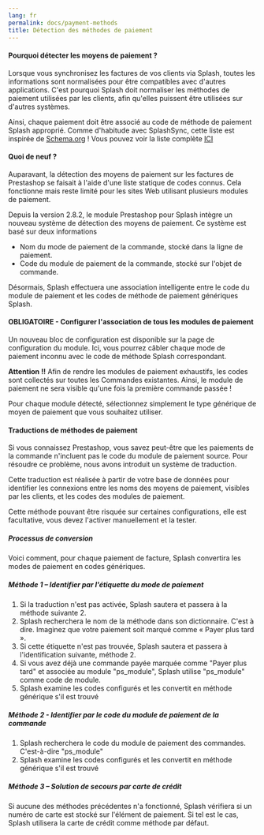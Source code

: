 ```yaml
---
lang: fr
permalink: docs/payment-methods
title: Détection des méthodes de paiement
---
```


#### Pourquoi détecter les moyens de paiement ?

Lorsque vous synchronisez les factures de vos clients via Splash, toutes les informations sont normalisées pour être compatibles avec d'autres applications.
C'est pourquoi Splash doit normaliser les méthodes de paiement utilisées par les clients, afin qu'elles puissent être utilisées sur d'autres systèmes.

Ainsi, chaque paiement doit être associé au code de méthode de paiement Splash approprié.
Comme d'habitude avec SplashSync, cette liste est inspirée de [Schema.org](https://schema.org/PaymentMethod) !
Vous pouvez voir la liste complète [ICI](https://github.com/SplashSync/Php-Core/blob/master/Models/Objects/Invoice/PaymentMethods.php)

#### Quoi de neuf ?

Auparavant, la détection des moyens de paiement sur les factures de Prestashop se faisait à l'aide d'une liste statique de codes connus.
Cela fonctionne mais reste limité pour les sites Web utilisant plusieurs modules de paiement.

Depuis la version 2.8.2, le module Prestashop pour Splash intègre un nouveau système de détection des moyens de paiement.
Ce système est basé sur deux informations

- Nom du mode de paiement de la commande, stocké dans la ligne de paiement.
- Code du module de paiement de la commande, stocké sur l'objet de commande.

Désormais, Splash effectuera une association intelligente entre le code du module de paiement et les codes de méthode de paiement génériques Splash.

#### OBLIGATOIRE - Configurer l'association de tous les modules de paiement

Un nouveau bloc de configuration est disponible sur la page de configuration du module.
Ici, vous pourrez câbler chaque mode de paiement inconnu avec le code de méthode Splash correspondant.

**Attention !!** Afin de rendre les modules de paiement exhaustifs, les codes sont collectés sur toutes les Commandes existantes.
Ainsi, le module de paiement ne sera visible qu'une fois la première commande passée !

Pour chaque module détecté, sélectionnez simplement le type générique de moyen de paiement que vous souhaitez utiliser.

#### Traductions de méthodes de paiement

Si vous connaissez Prestashop, vous savez peut-être que les paiements de la commande n'incluent pas le code du module de paiement source.
Pour résoudre ce problème, nous avons introduit un système de traduction.

Cette traduction est réalisée à partir de votre base de données pour identifier les connexions entre les noms des moyens de paiement, visibles par les clients, et les codes des modules de paiement.

Cette méthode pouvant être risquée sur certaines configurations, elle est facultative, vous devez l'activer manuellement et la tester.

##### Processus de conversion

Voici comment, pour chaque paiement de facture, Splash convertira les modes de paiement en codes génériques.

##### Méthode 1 – Identifier par l'étiquette du mode de paiement
1. Si la traduction n'est pas activée, Splash sautera et passera à la méthode suivante 2.
2. Splash recherchera le nom de la méthode dans son dictionnaire. C'est à dire. Imaginez que votre paiement soit marqué comme « Payer plus tard ».
3. Si cette étiquette n'est pas trouvée, Splash sautera et passera à l'identification suivante, méthode 2.
4. Si vous avez déjà une commande payée marquée comme "Payer plus tard" et associée au module "ps_module", Splash utilise "ps_module" comme code de module.
5. Splash examine les codes configurés et les convertit en méthode générique s'il est trouvé

##### Méthode 2 - Identifier par le code du module de paiement de la commande
1. Splash recherchera le code du module de paiement des commandes. C'est-à-dire "ps_module"
2. Splash examine les codes configurés et les convertit en méthode générique s'il est trouvé

##### Méthode 3 – Solution de secours par carte de crédit
Si aucune des méthodes précédentes n'a fonctionné, Splash vérifiera si un numéro de carte est stocké sur l'élément de paiement.
Si tel est le cas, Splash utilisera la carte de crédit comme méthode par défaut.
